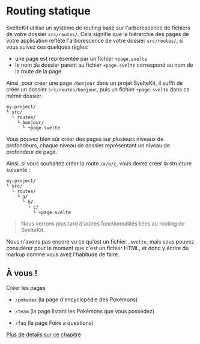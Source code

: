 # Routing statique

SvelteKit utilise un système de routing basé sur l'arborescence de fichiers de votre dossier `src/routes/`. Cela signifie que la hiérarchie des pages de votre application reflète l'arborescence de votre dossier `src/routes/`, si vous suivez ces quelques règles:

- une page est représentée par un fichier `+page.svelte`
- le nom du dossier parent au fichier `+page.svelte` correspond au nom de la route de la page

Ainsi, pour créer une page `/bonjour` dans un projet SvelteKit, il suffit de créer un dossier `src/routes/bonjour`, puis un fichier `+page.svelte` dans ce même dossier.

```
my-project/
└ src/
  └ routes/
    └ bonjour/
      └ +page.svelte
```

Vous pouvez bien sûr créer des pages sur plusieurs niveaux de profondeurs, chaque niveau de dossier représentant un niveau de profondeur de page.

Ainsi, si vous souhaitez créer la route `/a/b/c`, vous devez créer la structure suivante :

```
my-project/
└ src/
  └ routes/
    └ a/
      └ b/
        └ c/
          └ +page.svelte
```

> Nous verrons plus tard d'autres fonctionnalités liées au routing de SvelteKit.

Nous n'avons pas encore vu ce qu'est un fichier `.svelte`, mais vous pouvez considérer pour le moment que c'est un fichier HTML, et donc y écrire du markup comme vous avez l'habitude de faire.

## À vous !

<section class='task'>
Créer les pages

- `/pokedex` (la page d'encyclopédie des Pokémons)

- `/team` (la page listant les Pokémons que vous possédez)

- `/faq` (la page Foire à questions)
</section>

[Plus de détails sur ce chapitre](https://kit.sveltefr.dev/docs/routing)
